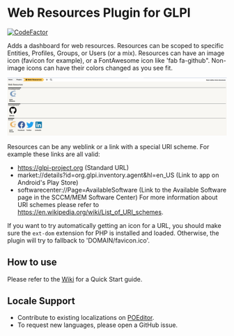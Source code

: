 # Web Resources Plugin for GLPI
[![CodeFactor](https://www.codefactor.io/repository/github/cconard96/glpi-webresources-plugin/badge)](https://www.codefactor.io/repository/github/cconard96/glpi-webresources-plugin)

Adds a dashboard for web resources.
Resources can be scoped to specific Entities, Profiles, Groups, or Users (or a mix).
Resources can have an image icon (favicon for example), or a FontAwesome icon like 'fab fa-github".
Non-image icons can have their colors changed as you see fit.

![Dashboard](https://raw.githubusercontent.com/cconard96/glpi-webresources-plugin/master/screenshots/Dashboard.png)

Resources can be any weblink or a link with a special URI scheme. For example these links are all valid:
 - https://glpi-project.org (Standard URL)
 - market://details?id=org.glpi.inventory.agent&hl=en_US (Link to app on Android's Play Store)
 - softwarecenter://Page=AvailableSoftware (Link to the Available Software page in the SCCM/MEM Software Center)
For more information about URI schemes please refer to https://en.wikipedia.org/wiki/List_of_URI_schemes.

If you want to try automatically getting an icon for a URL, you should make sure the `ext-dom` extension for PHP is installed and loaded. Otherwise, the plugin will try to fallback to 'DOMAIN/favicon.ico'.
## How to use
Please refer to the [Wiki](https://github.com/cconard96/glpi-webresources-plugin/wiki/Quick-Start) for a Quick Start guide.

## Locale Support
- Contribute to existing localizations on [POEditor](https://poeditor.com/join/project?hash=H4Yugw8tw6).
- To request new languages, please open a GitHub issue.
